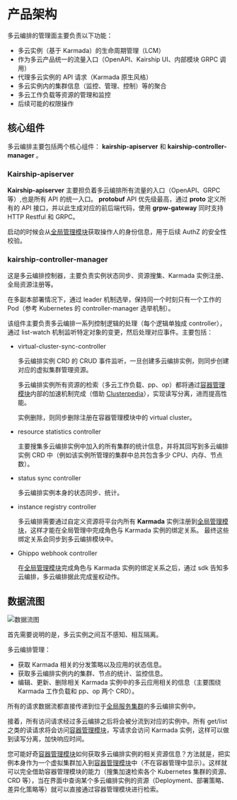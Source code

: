 # 产品架构

多云编排的管理面主要负责以下功能：

- 多云实例（基于 Karmada）的生命周期管理（LCM）
- 作为多云产品统一的流量入口（OpenAPI、Kairship UI、内部模块 GRPC 调用）
- 代理多云实例的 API 请求（Karmada 原生风格）
- 多云实例内的集群信息（监控、管理、控制）等的聚合
- 多云工作负载等资源的管理和监控
- 后续可能的权限操作

## 核心组件

多云编排主要包括两个核心组件： __kairship-apiserver__ 和 __kairship-controller-manager__ 。

### Kairship-apiserver

 __Kairship-apiserver__ 主要担负着多云编排所有流量的入口（OpenAPI、GRPC 等）,也是所有 API 的统一入口。 __protobuf__ API 优先级最高，通过 __proto__ 定义所有的 API 接口，并以此生成对应的前后端代码，使用 __grpw-gateway__ 同时支持 HTTP Restful 和 GRPC。

启动的时候会从[全局管理模块](../../ghippo/intro/index.md)获取操作人的身份信息，用于后续 AuthZ 的安全性校验。

<!--无状态服务，具体接口待补充（目前比较简单）-->

### kairship-controller-manager

这是多云编排控制器，主要负责实例状态同步、资源搜集、Karmada 实例注册、全局资源注册等。

在多副本部署情况下，通过 leader 机制选举，保持同一个时刻只有一个工作的 Pod（参考 Kubernetes 的 controller-manager 选举机制）。

该组件主要负责多云编排一系列控制逻辑的处理（每个逻辑单独成 controller），通过 list-watch 机制监听特定对象的变更，然后处理对应事件。主要包括：

- virtual-cluster-sync-controller

    多云编排实例 CRD 的 CRUD 事件监听，一旦创建多云编排实例，则同步创建对应的虚拟集群管理资源。

    多云编排实例所有资源的检索（多云工作负载、pp、op）都将通过[容器管理模块](../../kpanda/intro/index.md)内部的加速机制完成（借助 [Clusterpedia](../../community/clusterpedia.md)），实现读写分离，进而提高性能。

    实例删除，则同步删除注册在容器管理模块中的 virtual cluster。

- resource statistics controller

    主要搜集多云编排实例中加入的所有集群的统计信息，并将其回写到多云编排实例 CRD 中（例如该实例所管理的集群中总共包含多少 CPU、内存、节点数）。

- status sync controller

    多云编排实例本身的状态同步、统计。

- instance registry controller

    多云编排需要通过自定义资源将平台内所有 __Karmada__ 实例注册到[全局管理模块](../../ghippo/intro/index.md)，这样才能在全局管理中完成角色与 Karmada 实例的绑定关系。
    最终这些绑定关系会同步到多云编排模块中。

- Ghippo webhook controller

    在[全局管理模块](../../ghippo/intro/index.md)完成角色与 Karmada 实例的绑定关系之后，通过 sdk 告知多云编排，多云编排据此完成鉴权动作。

## 数据流图

![数据流图](https://docs.daocloud.io/daocloud-docs-images/docs/kairship/images/arch_kairship_instance.jpg)

首先需要说明的是，多云实例之间互不感知、相互隔离。

多云编排管理：

- 获取 Karmada 相关的分发策略以及应用的状态信息。
- 获取多云编排实例内的集群、节点的统计、监控信息。
- 编辑、更新、删除相关 Karmada 实例中的多云应用相关的信息（主要围绕 Karmada 工作负载和 pp、op 两个 CRD）。

所有的请求数据流都直接传递到位于[全局服务集群](../../kpanda/user-guide/clusters/cluster-role.md)的多云编排实例中。

接着，所有访问请求经过多云编排之后将会被分流到对应的实例中。所有 get/list 之类的读请求将会访问[容器管理模块](../../kpanda/intro/index.md)，写请求会访问 Karmada 实例，这样可以做到读写分离，加快响应时间。

您可能好奇[容器管理模块](../../kpanda/intro/index.md)如何获取多云编排实例的相关资源信息？方法就是，把实例本身作为一个虚拟集群加入到[容器管理模块](../../kpanda/intro/index.md)中（不在容器管理中显示）。这样就可以完全借助容器管理模块的能力（搜集加速检索各个 Kubernetes 集群的资源、CRD 等），当在界面中查询某个多云编排实例的资源（Deployment、部署策略、差异化策略等）就可以直接通过容器管理模块进行检索。

